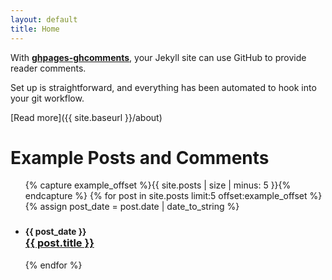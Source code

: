 ```yaml
---
layout: default
title: Home
---
```


With [**ghpages-ghcomments**](https://github.com/wireddown/ghpages-ghcomments/tree/release), your Jekyll site can use GitHub to provide reader comments. 

Set up is straightforward, and everything has been automated to hook into your git workflow.

[Read more]({{ site.baseurl }}/about)

# Example Posts and Comments

<div>
  <ul class="related-posts">
    {% capture example_offset %}{{ site.posts | size | minus: 5 }}{% endcapture %}
    {% for post in site.posts limit:5 offset:example_offset %}
      {% assign post_date = post.date | date_to_string %}
      <li>
        <h3>
          <small>{{ post_date }}</small><br>
          <a href="{{ site.baseurl }}{{ post.url }}">{{ post.title }}</a>
        </h3>
      </li>
    {% endfor %}
  </ul>
</div>
